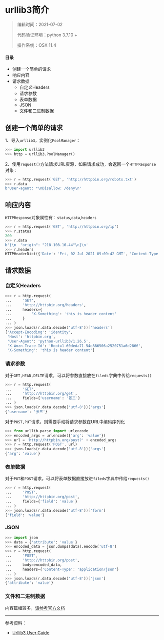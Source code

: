 # urllib3简介

> 编辑时间：2021-07-02
>
> 代码验证环境：python 3.7.10 + 
>
> 操作系统：OSX 11.4

#### 目录

* 创建一个简单的请求 
* 响应内容
* 请求数据
  * 自定义Headers 
  * 请求参数
  * 表单数据
  * JSON
  * 文件和二进制数据



## 创建一个简单的请求 

1、导入`urllib3`，实例化`PoolManager`：

```python
>>> import urllib3
>>> http = urllib3.PoolManager()
```

2、使用`request()`方法请求URL资源，如果请求成功，会返回一个`HTTPResponse`对象：

```python
>>> r = http.request('GET', 'http://httpbin.org/robots.txt')
>>> r.data
b'User-agent: *\nDisallow: /deny\n'
```



## 响应内容

`HTTPResponse`对象属性有：`status`,`data`,`headers`

```python
>>> r = http.request('GET', 'http://httpbin.org/ip')
>>> r.status
200
>>> r.data
b'{\n  "origin": "218.108.16.44"\n}\n'
>>> r.headers
HTTPHeaderDict({'Date': 'Fri, 02 Jul 2021 09:09:42 GMT', 'Content-Type': 'application/json', 'Content-Length': '32', 'Connection': 'keep-alive', 'Server': 'gunicorn/19.9.0', 'Access-Control-Allow-Origin': '*', 'Access-Control-Allow-Credentials': 'true'})

```



## 请求数据

### 自定义Headers 

```python
>>> r = http.request(
...     'GET',
...     'http://httpbin.org/headers',
...     headers={
...         'X-Something': 'this is header content'
...     }
... )
>>> json.loads(r.data.decode('utf-8'))['headers']
{'Accept-Encoding': 'identity',
 'Host': 'httpbin.org',
 'User-Agent': 'python-urllib3/1.26.5',
 'X-Amzn-Trace-Id': 'Root=1-60deda71-54e886506a2520751a6d2866',
 'X-Something': 'this is header content'}
```

### 请求参数

对于`GET,HEAD,DELTE`请求，可以将参数直接放在`fileds`字典中传给`requests()`

```python
>>> r = http.request(
...     'GET',
...     'http://httpbin.org/get',
...     fields={'username': '张三'}
... )
>>> json.loads(r.data.decode('utf-8'))['args']
{'username': '张三'}
```

对于`POST,PUT`请求，则需要手动将请求参数在URL中编码序列化

```python
>>> from urllib.parse import urlencode
>>> encoded_args = urlencode({'arg': 'value'})
>>> url = 'http://httpbin.org/post?' + encoded_args
>>> r = http.request('POST', url)
>>> json.loads(r.data.decode('utf-8'))['args']
{'arg': 'value'}
```

### 表单数据

对于`PUT`和`POST`请求，可以将表单数据直接放进`fileds`字典中传给`requests()`

```python
>>> r = http.request(
...     'POST',
...     'http://httpbin.org/post',
...     fields={'field': 'value'}
... )
>>> json.loads(r.data.decode('utf-8'))['form']
{'field': 'value'}
```

### JSON

```python
>>> import json
>>> data = {'attribute': 'value'}
>>> encoded_data = json.dumps(data).encode('utf-8')
>>> r = http.request(
...     'POST',
...     'http://httpbin.org/post',
...     body=encoded_data,
...     headers={'Content-Type': 'application/json'}
... )
>>> json.loads(r.data.decode('utf-8'))['json']
{'attribute': 'value'}
```

### 文件和二进制数据

内容篇幅较多，[请参考官方文档](https://urllib3.readthedocs.io/en/stable/user-guide.html#files-binary-data)





------

参考资料：

* [Urllib3 User Guide](https://urllib3.readthedocs.io/en/stable/user-guide.html)

